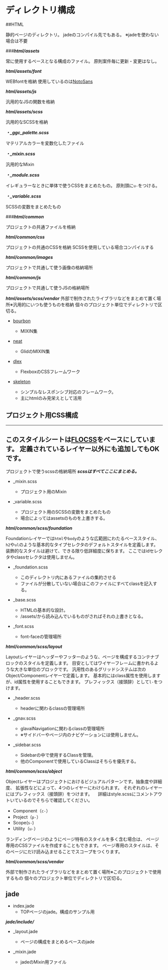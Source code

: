 
# ディレクトリ構成
##HTML


静的ページのディレクトリ。
jadeのコンパイル先でもある。
※jadeを使わない場合は不要

###***html/assets***
 
常に使用するベースとなる構成のファイル。
原則案件毎に更新・変更はなし。

***html/assets/font***

WEBfontを格納
使用しているのは[NotoSans](https://www.google.com/get/noto/)

***html/assets/js***

 汎用的なJSの関数を格納
 
***html/assets/scss***

汎用的なSCSSを格納

***・_ggc_palette.scss***

マテリアルカラーを変数化したファイル

***・_mixin.scss***

汎用的なMixin

***・_module.scss***

イレギュラーなときに単体で使うCSSをまとめたもの。
原則頭に`u-`をつける。

***・_variable.scss***

SCSSの変数をまとめたもの

       
###***html/common***

プロジェクトの共通ファイルを格納

***html/common/css***

プロジェクトの共通のCSSを格納
SCSSを使用している場合コンパイルする

***html/common/images***

プロジェクトで共通して使う画像の格納場所

***html/common/js***

プロジェクトで共通して使うJSの格納場所

***html/assets/scss/vendor***
外部で制作されたライブラリなどをまとめて置く場所※汎用的にいつも使うものを格納
個々のプロジェクト単位でディレクトリで区切る。

* [bourbon](http://neat.bourbon.io/)
    * MIXIN集

* [neat](http://neat.bourbon.io/)
    * GlidのMIXIN集

* [dlex](https://contiki9.github.io/dlex/)
    * FlexboxのCSSフレームワーク

* [skeleton](http://getskeleton.com/)
    * シンプルなレスポンシブ対応のフレームワーク。
    * 主にhtmlのみ見栄えとして活用



## プロジェクト用CSS構成

---
このスタイルシートは[FLOCSS](https://github.com/hiloki/flocss)をベースにしています。
 定義されているレイヤー以外にも追加してもOKです。
---
 プロジェクトで使うscssの格納場所
 ***scssはすべてここにまとめる。***
 

*  _mixin.scss

    * プロジェクト用のMixin

*  _variable.scss

    * プロジェクト用のSCSSの変数をまとめたもの
    * 場合によってはassetsのものを上書きする。

***html/common/scss/foundation***

Foundationレイヤーでは`html`や`body`のような広範囲にわたるベーススタイル、
`h2`や`ul`のような基本的なタイプセレクタのデフォルトスタイルを定義します。
装飾的なスタイルは避けて、できる限り低詳細度に保ちます。
ここではidセレクタやclassセレクタは使用しません。
 
* _foundation.scss
    * このディレクトリ内にあるファイルの集約させる
    * ファイルが分散していない場合はこのファイルにすべてclassを記入する。　
 
* _base.scss
    * HTMLの基本的な設計。
    * /assets/から読み込んでいるものがさればそれの上書きとなる。

* _font.scss
    * font-faceの管理場所

***html/common/scss/layout***

Layoutレイヤーはヘッダーやフッターのような、ページを構成するコンテナブロックのスタイルを定義します。
目安としてはワイヤーフレームに書かれるような大きな単位のブロックです。
汎用性のあるグリッドシステムは次のObject/Componentレイヤーで定義します。
基本的にはclass属性を使用しますが、id属性を使用することもできます。
プレフィックス（接頭辞）として`l-`をつけます。

* _header.scss
    * headerに関わるclassの管理場所
    
* _gnav.scss
    * glavalNavigationに関わるclassの管理場所
    * ※サイドバーやページ内のナビゲーションには使用しません。
　
* _sidebar.scss
    * Sidebarの中で使用するClassを管理。
    * 他のComponentで使用しているClassはそちらを優先する。

***html/common/scss/object***
 
 Objectレイヤーはプロジェクトにおけるビジュアルパターンです。抽象度や詳細度、
 拡張性などによって、4つのレイヤーにわけられます。
 それぞれのレイヤーにはプレフィックス（接頭辞）をつけます。
　詳細はstyle.scssにコメントアウトいているのでそちらで確認してください。
 
 * Component（`c-`）
 * Project（`p-`）
 * Scope(`s-`)
 * Utility（`u-`）
 
 ランディングページのようにページ特有のスタイルを多く含む場合は、
 ページ専用のCSSファイルを作成することもできます。
 ページ専用のスタイルは、そのページにだけ読み込ませることでスコープをつくります。
 
 ***html/common/scss/vendor***

外部で制作されたライブラリなどをまとめて置く場所※このプロジェクトで使用するもの
個々のプロジェクト単位でディレクトリで区切る。

## jade

 * index.jade
    * TOPページのjade。構成のサンプル用
 
***jade/include/***

* _layout.jade
    * ページの構成をまとめるベースのjade

* _mixin.jade
    * jadeのMixin用ファイル
    
